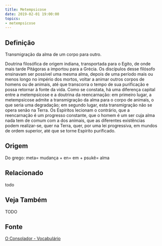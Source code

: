 ```yaml
---
title: Metempsicose
date: 2019-02-01 19:00:00
topics:
- metempsicose
---
```


## Definição
Transmigração da alma de um corpo para outro. 

Doutrina filosófica de origem indiana, transportada para o Egito, de onde mais
tarde Pitágoras a importou para a Grécia. Os discípulos desse filósofo ensinavam
ser possível uma mesma alma, depois de uma período mais ou menos longo no
império dos mortos, voltar a animar outros corpos de homens ou de animais, até
que transcorra o tempo de sua purificação e possa retornar à fonte da vida. Como
se constata, há uma diferença capital entre a metempsicose e a doutrina da
reencarnação: em primeiro lugar, a metempsicose admite a transmigração da alma
para o corpo de animais, o que seria uma degradação; em segundo lugar, esta
transmigração não se opera senão na Terra. Os Espíritos lecionam o contrário,
que a reencarnação é um progresso constante, que o homem é um ser cuja alma nada
tem de comum com a dos animais, que as diferentes existências podem realizar-se,
quer na Terra, quer, por uma lei progressiva, em mundos de ordem superior, até
que se torne Espírito purificado.


## Origem
Do grego: meta= mudança + en= em + psukê= alma

## Relacionado
todo

## Veja Também
TODO

## Fonte
[O Consolador - Vocabulário](http://www.oconsolador.com.br/linkfixo/vocabulario/principal.html)
